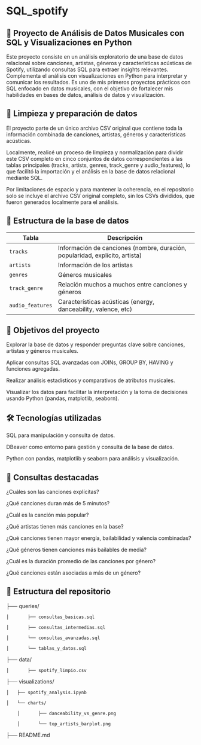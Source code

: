 # SQL_spotify
## 🎵 Proyecto de Análisis de Datos Musicales con SQL y Visualizaciones en Python

Este proyecto consiste en un análisis exploratorio de una base de datos relacional sobre canciones, artistas, géneros y características acústicas de Spotify, utilizando consultas SQL para extraer insights relevantes. Complementa el análisis con visualizaciones en Python para interpretar y comunicar los resultados. Es uno de mis primeros proyectos prácticos con SQL enfocado en datos musicales, con el objetivo de fortalecer mis habilidades en bases de datos, análisis de datos y visualización.

## 🧹 Limpieza y preparación de datos
El proyecto parte de un único archivo CSV original que contiene toda la información combinada de canciones, artistas, géneros y características acústicas.

Localmente, realicé un proceso de limpieza y normalización para dividir este CSV completo en cinco conjuntos de datos correspondientes a las tablas principales (tracks, artists, genres, track_genre y audio_features), lo que facilitó la importación y el análisis en la base de datos relacional mediante SQL.

Por limitaciones de espacio y para mantener la coherencia, en el repositorio solo se incluye el archivo CSV original completo, sin los CSVs divididos, que fueron generados localmente para el análisis.


## 📁 Estructura de la base de datos
| Tabla            | Descripción                                                                  |
| ---------------- | ---------------------------------------------------------------------------- |
| `tracks`         | Información de canciones (nombre, duración, popularidad, explícito, artista) |
| `artists`        | Información de los artistas                                                  |
| `genres`         | Géneros musicales                                                            |
| `track_genre`    | Relación muchos a muchos entre canciones y géneros                           |
| `audio_features` | Características acústicas (energy, danceability, valence, etc)               |


## 🎯 Objetivos del proyecto

Explorar la base de datos y responder preguntas clave sobre canciones, artistas y géneros musicales.

Aplicar consultas SQL avanzadas con JOINs, GROUP BY, HAVING y funciones agregadas.

Realizar análisis estadísticos y comparativos de atributos musicales.

Visualizar los datos para facilitar la interpretación y la toma de decisiones usando Python (pandas, matplotlib, seaborn).

## 🛠️ Tecnologías utilizadas

SQL para manipulación y consulta de datos.

DBeaver como entorno para gestión y consulta de la base de datos.

Python con pandas, matplotlib y seaborn para análisis y visualización.

## 🧠 Consultas destacadas

¿Cuáles son las canciones explícitas?

¿Qué canciones duran más de 5 minutos?

¿Cuál es la canción más popular?

¿Qué artistas tienen más canciones en la base?

¿Qué canciones tienen mayor energía, bailabilidad y valencia combinadas?

¿Qué géneros tienen canciones más bailables de media?

¿Cuál es la duración promedio de las canciones por género?

¿Qué canciones están asociadas a más de un género?

## 📁 Estructura del repositorio

├── queries/

    │       ├── consultas_basicas.sql

    │       ├── consultas_intermedias.sql

    │       └── consultas_avanzadas.sql

    │       └── tablas_y_datos.sql

├── data/

    │       ├── spotify_limpio.csv

├── visualizations/

    │   ├── spotify_analysis.ipynb

    │   └── charts/

        │       ├── danceability_vs_genre.png

        │       └── top_artists_barplot.png

├── README.md
